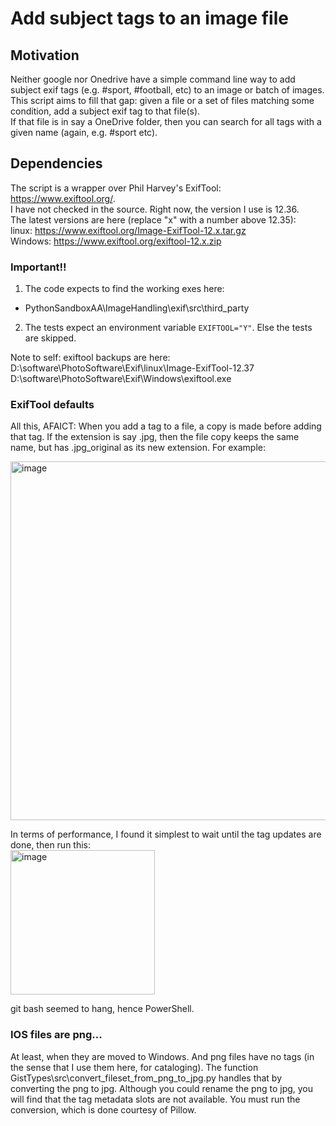 # Add subject tags to an image file

## Motivation
Neither google nor Onedrive have a simple command line way to add subject exif tags (e.g. #sport, #football, etc) to an image or batch of images.   
This script aims to fill that gap: given a file or a set of files matching some condition, add a subject exif tag to that file(s).  
If that file is in say a OneDrive folder, then you can search for all tags with a given name (again, e.g. #sport etc).  

## Dependencies
The script is a wrapper over Phil Harvey's ExifTool: https://www.exiftool.org/.  
I have not checked in the source. Right now, the version I use is 12.36.  
The latest versions are here (replace "x" with a number above 12.35):  
linux: https://www.exiftool.org/Image-ExifTool-12.x.tar.gz  
Windows: https://www.exiftool.org/exiftool-12.x.zip  

### Important!!
1. The code expects to find the working exes here:
  - PythonSandboxAA\ImageHandling\exif\src\third_party
2. The tests expect an environment variable ```EXIFTOOL="Y"```. Else the tests are skipped.

Note to self: exiftool backups are here:  
D:\software\PhotoSoftware\Exif\linux\Image-ExifTool-12.37  
D:\software\PhotoSoftware\Exif\Windows\exiftool.exe  

### ExifTool defaults
All this, AFAICT:
When you add a tag to a file, a copy is made before adding that tag. If the extension is say .jpg, then the file copy keeps the same name, but has .jpg_original as its new extension. For example:  

<img width="574" alt="image" src="https://user-images.githubusercontent.com/11707983/161144778-2cf4f6d7-bb38-4bac-a627-e3933aac50fe.png">  

In terms of performance, I found it simplest to wait until the tag updates are done, then run this:  
<img width="231" alt="image" src="https://user-images.githubusercontent.com/11707983/161145128-6ca31828-1185-4c16-9f35-da04e08c49d5.png">  

git bash seemed to hang, hence PowerShell.  

### IOS files are png...
At least, when they are moved to Windows. And png files have no tags (in the sense that I use them here, for cataloging).
The function GistTypes\src\convert_fileset_from_png_to_jpg.py handles that by converting the png to jpg. Although you could rename the png to jpg, you will find that the tag metadata slots are not available. You must run the conversion, which is done courtesy of Pillow.

